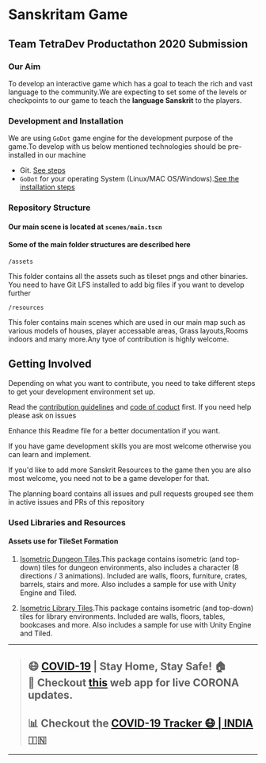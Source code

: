 # Sanskritam Game
## Team TetraDev Productathon 2020 Submission

### Our Aim

To develop an interactive game which has a goal to teach the rich and vast language to the community.We are expecting to set some of the levels or checkpoints to our game to teach the **language Sanskrit** to the players.


### Development and Installation

We are using ```GoDot``` game engine for the development purpose of the game.To develop with us below mentioned technologies should be pre-installed in our machine

* Git. [See steps](https://www.atlassian.com/git/tutorials/install-git)
* ```GoDot``` for your operating System (Linux/MAC OS/Windows).[See the installation steps](https://godotengine.org/download/)


### Repository Structure

#### Our main scene is located at ```scenes/main.tscn```
#### Some of the main folder structures are described here

```/assets```

This folder contains all the assets such as tileset pngs and other binaries. You need to have Git LFS installed to add big files if you want to develop further

```/resources```

This foler contains main scenes which are used in our main map such as various models of houses, player accessable areas, Grass layouts,Rooms indoors and many more.Any tyoe of contribution is highly welcome.


Getting Involved
----------------
Depending on what you want to contribute, you need to take different steps
to get your development environment set up.

Read the [contribution guidelines](CONTRIBUTING.md) and [code of coduct](code_of_conduct.md) first. If you need
help please ask on issues

Enhance this Readme file for a better documentation if you want.

If you have game development skills you are most welcome otherwise you can learn and implement.

If you'd like to add more Sanskrit Resources to the game then you are also most welcome, you need not to be a game developer for that.

The planning board contains all issues and pull requests grouped see them in active issues and PRs of this repository
### Used Libraries and Resources

#### Assets use for TileSet Formation

1. [Isometric Dungeon Tiles](https://www.kenney.nl/assets/isometric-dungeon-tiles).This package contains isometric (and top-down) tiles for dungeon environments, also includes a character (8 directions / 3 animations). Included are walls, floors, furniture, crates, barrels, stairs and more. Also includes a sample for use with Unity Engine and Tiled.

2. [Isometric Library Tiles](https://www.kenney.nl/assets/isometric-library-tiles).This package contains isometric (and top-down) tiles for library environments. Included are walls, floors, tables, bookcases and more. Also includes a sample for use with Unity Engine and Tiled.


---
> ## :mask: [COVID-19](http://corona-cases-india.netlify.com/) | Stay Home, Stay Safe! :house:  <br> :mag_right: Checkout [this](http://corona-cases-india.netlify.com/) web app for live CORONA updates.
> ## :bar_chart: Checkout the [COVID-19 Tracker :mask: | INDIA](https://indiafightscorona.netlify.app/) :india:
---


